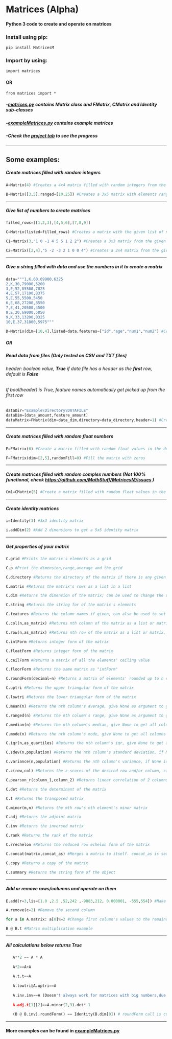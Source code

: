 # Matrices (Alpha)
#### Python 3 code to create and operate on matrices
   
### Install using pip:
   
   <code>pip install MatricesM</code>
   
### Import by using:
   <code>import matrices </code>
   #### OR
   <code>from matrices import *</code>
   ##### -<a href=https://github.com/semihM/Matrices/blob/master/matrices.py>matrices.py</a> contains Matrix class and FMatrix, CMatrix and Identity sub-classes
  
   ##### -<a href=https://github.com/semihM/Matrices/blob/master/exampleMatrices.py>exampleMatrices.py</a> contains example matrices
   
   ##### -Check the <a href="https://github.com/semihM/Matrices/projects">project tab</a> to see the progress
-------------- 
Some examples:
--------------
##### Create matrices filled with random integers
```python 
A=Matrix(4) #Creates a 4x4 matrix filled with random integers from the default range which is [-5,5]

B=Matrix([3,5],ranged=[10,25]) #Creates a 3x5 matrix with elements ranged between 10 and 25
``` 
----------------------------------------
##### Give list of numbers to create matrices
```python 
filled_rows=[[1,2,3],[4,5,6],[7,8,9]]

C=Matrix(listed=filled_rows) #Creates a matrix with the given list of numbers

C1=Matrix(3,"1 0 -1 4 5 5 1 2 2") #Creates a 3x3 matrix from the given string

C2=Matrix([2,4],"5 -2 -3 2 1 0 0 4") #Creates a 2x4 matrix from the given string
``` 
----------------------------------------
##### Give a string filled with data and use the numbers in it to create a matrix
```python 
data="""1,K,60,69900,6325
2,K,30,79000,5200
3,E,52,85500,7825
4,E,57,17100,8375
5,E,55,5500,5450
6,E,68,27200,8550
7,E,41,20500,4500
8,E,20,69000,5050
9,K,33,13200,8325
10,E,37,31800,5975"""

D=Matrix(dim=[10,4],listed=data,features=["id","age","num1","num2") #Creates a matrix form of the given string's *integers*, dimension is *required* as [dataAmount,features]
```
##### OR

##### Read data from files (Only tested on CSV and TXT files)
###### header: boolean value, **True** if data file has a header as the **first** row, default is **False**

###### If bool(header) is True, feature names automatically get picked up from the first row
```python 
dataDir="Example\Directory\DATAFILE"
dataDim=[data_amount,feature_amount]
dataMatrix=FMatrix(dim=data_dim,directory=data_directory,header=1) #Create a float matrix from a table of data
```
----------------------------------------
##### Create matrices filled with random float numbers
```python 
E=FMatrix(6) #Create a matrix filled with random float values in the default range

F=FMatrix(dim=[2,5],randomFill=0) #Fill the matrix with zeros
```
----------------------------------------
##### Create matrices filled with random complex numbers (Not 100% functional, check https://github.com/MathStuff/MatricesM/issues )
```python 
Cm1=CMatrix(5) #Create a matrix filled with random float values in the default range
```
----------------------------------------
##### Create identity matrices
```python 
i=Identity(3) #3x3 identity matrix

i.addDim(2) #Add 2 dimensions to get a 5x5 identity matrix
``` 
----------------------------------------
##### Get properties of your matrix
```python 
C.grid #Prints the matrix's elements as a grid

C.p #Print the dimension,range,average and the grid

C.directory #Returns the directory of the matrix if there is any given

C.matrix #Returns the matrix's rows as a list in a list

C.dim #Returns the dimension of the matrix; can be used to change the dimensions, ex: [4,8] can be set to [1,32] where rows carry over as columns in order from left to right

C.string #Returns the string for of the matrix's elements

C.features #Returns the column names if given, can also be used to set column names

C.col(n,as_matrix) #Returns nth column of the matrix as a list or matrix, set as_matrix to True to get the list as a matrix

C.row(n,as_matrix) #Returns nth row of the matrix as a list or matrix, set as_matrix to True to get the list as a matrix

C.intForm #Returns integer form of the matrix

C.floatForm #Returns integer form of the matrix

C.ceilForm #Returns a matrix of all the elements' ceiling value

C.floorForm #Returns the same matrix as "intForm"

C.roundForm(decimal=n) #Returns a matrix of elements' rounded up to n decimal digits 

C.uptri #Returns the upper triangular form of the matrix

C.lowtri #Returns the lower triangular form of the matrix

C.mean(n) #Returns the nth column's average, give None as argument to get the all columns' averages

C.ranged(n) #Returns the nth column's range, give None as argument to get the all columns' ranges

C.median(n) #Returns the nth column's median, give None to get all columns' medians

C.mode(n) #Returns the nth column's mode, give None to get all columns' modes

C.iqr(n,as_quartiles) #Returns the nth column's iqr, give None to get all columns' iqr values. If first,second and third quartiles is desired, give as_quartiles parameter bool(True)

C.sdev(n,population) #Returns the nth column's standard deviation, if None is given as an argument returns all columns' standard deviations. Give population parameter True if calculation is not for samples

C.variance(n,population) #Returns the nth column's variance, if None is given as an argument returns all columns' variance. Give population parameter True if calculation is not for samples

C.z(row,col) #Returns the z-scores of the desired row and/or column, call without arguments to get the all z-scores as a matrix

C.pearson_r(column_1,column_2) #Returns linear correlation of 2 columns chosen from the matrix

C.det #Returns the determinant of the matrix

C.t #Returns the transposed matrix

C.minor(m,n) #Returns the mth row's nth element's minor matrix

C.adj #Returns the adjoint matrix

C.inv #Returns the inversed matrix

C.rank #Returns the rank of the matrix

C.rrechelon #Returns the reduced row echelon form of the matrix

C.concat(matrix,concat_as) #Merges a matrix to itself. concat_as is set to "row" by default; if concatenation required is as columns, give "col" as the argument

C.copy #Returns a copy of the matrix

C.summary #Returns the string form of the object 
```

----------------------------------------

##### Add or remove rows/columns and operate on them
```python 
E.add(r=3,lis=[1.0 ,2.5 ,52,242 ,-9883,212, 0.000001, -555,554]) #Make the list given the 3rd row

A.remove(c=2) #Remove the second column 

for a in A.matrix: a[0]%=2 #Change first column's values to the remainder of division by 2 

B @ B.t #Matrix multiplication example
```
----------------------------------------


##### All calculations below returns True
```python 
   A**2 == A * A
   
   A*2==A+A
   
   A.t.t==A
   
   A.lowtri@A.uptri==A
   
   A.inv.inv==A (Doesn't always work for matrices with big numbers,due to decimal rounding,but gets close estimations)
   
   A.adj.t[1][2]==A.minor(2,3).det*-1
   
   (B @ B.inv).roundForm() == Identity(B.dim[0]) # roundForm call is currently required due to %0.001 error rate on calculations 
``` 
----------------------------------------

#### More examples can be found in <a href=https://github.com/semihM/Matrices/blob/master/exampleMatrices.py>exampleMatrices.py</a>
